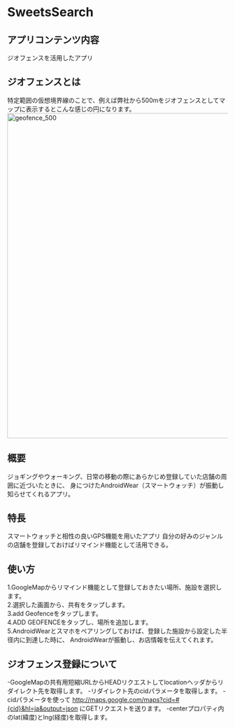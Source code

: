 # SweetsSearch
## アプリコンテンツ内容
ジオフェンスを活用したアプリ
## ジオフェンスとは
特定範囲の仮想境界線のことで、例えば弊社から500mをジオフェンスとしてマップに表示するとこんな感じの円になります。
<img width="743" alt="geofence_500" src="https://user-images.githubusercontent.com/45345968/49057263-20fcc580-f242-11e8-8ed7-b0b5c995c5a6.png">

## 概要
ジョギングやウォーキング、日常の移動の際にあらかじめ登録していた店舗の周囲に近づいたときに、
身につけたAndroidWear（スマートウォッチ）が振動し知らせてくれるアプリ。
## 特長
スマートウォッチと相性の良いGPS機能を用いたアプリ
自分の好みのジャンルの店舗を登録しておけばリマインド機能として活用できる。
## 使い方
1.GoogleMapからリマインド機能として登録しておきたい場所、施設を選択します。<br>
2.選択した画面から、共有をタップします。<br>
3.add Geofenceをタップします。<br>
4.ADD GEOFENCEをタップし、場所を追加します。<br>
5.AndroidWearとスマホをペアリングしておけば、登録した施設から設定した半径内に到達した時に、
AndroidWearが振動し、お店情報を伝えてくれます。
## ジオフェンス登録について
-GoogleMapの共有用短縮URLからHEADリクエストしてlocationヘッダからリダイレクト先を取得します。
-リダイレクト先のcidパラメータを取得します。
-cidパラメータを使って http://maps.google.com/maps?cid=#{cid}&hl=ja&output=json にGETリクエストを送ります。
-centerプロパティ内のlat(緯度)とlng(経度)を取得します。
